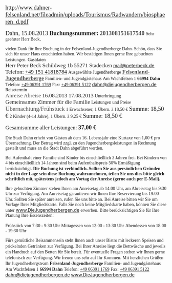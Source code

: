 <span style="font-family:ArialMT;font-size:14pt;color:#262626ff;">http://www.dahner-felsenland.net/fileadmin/uploads/Tourismus/Radwandern/biosphaeren_d.pdf</span>



<span style="font-family:ArialMT;font-size:14pt;color:#262626ff;">Dahn, 15.08.2013</span>
<span style="font-family:Arial-BoldMT;font-size:14pt;color:#262626ff;"><b>Buchungsnummer:</b></span> 
<span style="font-family:Arial-BoldMT;font-size:14pt;color:#535353ff;"><b>201308151617540</b></span>
<span style="font-family:ArialMT;color:#262626ff;">Sehr geehrter Herr Beck,</span> 

<span style="font-family:ArialMT;color:#262626ff;">vielen Dank für Ihre Buchung in der Felsenland-Jugendherberge Dahn. Schön, dass Sie sich für unser Haus entschieden haben. Wir bestätigen Ihnen gerne Ihre gebuchten Leistungen.</span>
	<span style="font-family:ArialMT;color:#e352cff;">Gastdaten</span>	
<span style="font-family:ArialMT;font-size:13pt;color:#262626ff;">Herr Peter Beck</span> 
<span style="font-family:ArialMT;font-size:13pt;color:#262626ff;">Schildweg 1b</span>
<span style="font-family:ArialMT;font-size:13pt;color:#262626ff;">55271 Stadecken</span> 
<a href="mailto:mail@peterbeck.de" rel="noopener" class="external-link" target="_blank" style="font-family:ArialMT;font-size:13pt;color:#00e9ff;"><u>mail@peterbeck.de</u></a> 
<span style="font-family:ArialMT;font-size:13pt;color:#262626ff;">Telefon:</span> <a href="tel:+49%20151%2041818784" rel="noopener" class="external-link" target="_blank" style="font-family:ArialMT;font-size:13pt;color:#dca0dff;"><u>+49 151 41818784</u></a>
	<span style="font-family:ArialMT;color:#e352cff;">Ausgewählte Jugendherberge</span>	
<a href="http://www.diejugendherbergen.de/dahn" rel="noopener" class="external-link" target="_blank" style="font-family:Arial-BoldMT;font-size:13pt;color:#535353ff;"><b>Felsenland-Jugendherberge</b></a>
<span style="font-family:ArialMT;color:#262626ff;">Familien- und Jugendgästehaus</span> 
<span style="font-family:ArialMT;color:#262626ff;">Am Wachtfelsen 1</span>
<span style="font-family:Arial-BoldMT;color:#262626ff;"><b>66994 Dahn</b></span>
<span style="font-family:ArialMT;color:#262626ff;">Telefon:</span> <a href="tel:+49%2006391%201769" rel="noopener" class="external-link" target="_blank" style="font-family:ArialMT;color:#dca0dff;"><u>+49 06391 1769</u></a> 
<span style="font-family:ArialMT;color:#262626ff;">Fax:</span> <a href="tel:+49%2006391%205122" rel="noopener" class="external-link" target="_blank" style="font-family:ArialMT;color:#dca0dff;"><u>+49 06391 5122</u></a> 
<a href="mailto:dahn@diejugendherbergen.de" rel="noopener" class="external-link" target="_blank" style="font-family:ArialMT;color:#00e9ff;"><u>dahn@diejugendherbergen.de</u></a>
	<span style="font-family:ArialMT;color:#e352cff;">Reisetermin</span>	
<span style="font-family:ArialMT;font-size:13pt;color:#535353ff;">Anreise	Abreise</span>
<span style="font-family:ArialMT;font-size:13pt;color:#262626ff;">16.08.2013	17.08.2013</span>
	<span style="font-family:ArialMT;color:#e352cff;">Unterbringung</span>	
<span style="font-family:ArialMT;font-size:13pt;color:#262626ff;">Gemeinsames Zimmer für die Familie</span>
	<span style="font-family:ArialMT;color:#e352cff;">Leistungen und Preise</span>	
<span style="font-family:ArialMT;font-size:14pt;color:#535353ff;">Übernachtung/Frühstück</span>
<span style="font-family:ArialMT;color:#262626ff;">1  Erwachsener, 1 Übern. à 18,50 €</span>
<span style="font-family:ArialMT;font-size:14pt;color:#e352cff;">Summe: 18,50 €</span>
<span style="font-family:ArialMT;color:#262626ff;">2  Kinder (4-14 Jahre), 1 Übern. à 9,25 €</span>
<span style="font-family:ArialMT;font-size:14pt;color:#e352cff;">Summe: 18,50 €</span>

<span style="font-family:ArialMT;font-size:13pt;color:#262626ff;">Gesamtsumme</span>
<span style="font-family:ArialMT;font-size:13pt;color:#262626ff;">aller Leistungen:</span>	<span style="font-family:Arial-BoldMT;font-size:14pt;color:#e352cff;"><b>37,00 €</b></span>

<span style="font-family:ArialMT;color:#262626ff;">Die Stadt Dahn erhebt von Gästen ab dem 16. Lebensjahr eine Kurtaxe von 1,00 € pro Übernachtung. Der Betrag wird zzgl. zu den Jugendherbergsleistungen in Rechnung gestellt und muss an die Stadt Dahn abgeführt werden.</span>

<span style="font-family:ArialMT;color:#262626ff;">Bei Aufenthalt einer Familie sind Kinder bis einschließlich 3 Jahren frei. Bei Kindern von 4 bis einschließlich 14 Jahren sind beim Aufenthaltspreis 50% Ermäßigung berücksichtigt.</span>
<span style="font-family:Arial-BoldMT;color:#262626ff;"><b>Die Buchung ist verbindlich. Sollten Sie aus persönlichen Gründen nicht in der Lage sein diese Buchung wahrzunehmen, teilen Sie uns dies bitte gleich schriftlich mit, spätestens jedoch am Vortag der Anreise (gerne auch per E-Mail).</b></span>

<span style="font-family:ArialMT;color:#262626ff;">Ihre gebuchten Zimmer stehen Ihnen am Anreisetag ab 14:00 Uhr, am Abreisetag bis 9:30 Uhr zur Verfügung. Am Anreisetag garantieren wir Ihnen Ihre Reservierung bis 19:00 Uhr. Sollten Sie später anreisen, rufen Sie uns bitte an.</span>
<span style="font-family:ArialMT;color:#262626ff;">Bei Anreise bitten wir Sie um Vorlage Ihrer Mitgliedskarte. Falls Sie noch keine Mitgliedskarte haben, können Sie diese unter</span> <a href="http://www.diejugendherbergen.de/mitgliedschaft" rel="noopener" class="external-link" target="_blank" style="font-family:ArialMT;color:#dca0dff;">www.DieJugendherbergen.de</a> <span style="font-family:ArialMT;color:#262626ff;">erwerben.</span>
<span style="font-family:ArialMT;color:#262626ff;">Bitte berücksichtigen Sie für Ihre Planung Ihre Essenszeiten:</span>

<span style="font-family:ArialMT;color:#262626ff;">Frühstück von 7:30 - 9:30 Uhr</span>
<span style="font-family:ArialMT;color:#262626ff;">Mittagessen von 12:00 - 13:30 Uhr</span>
<span style="font-family:ArialMT;color:#262626ff;">Abendessen von 18:00 - 19:30 Uhr</span>

<span style="font-family:ArialMT;color:#262626ff;">Fürs gemütliche Beisammensein steht Ihnen auch unser Bistro mit leckeren Speisen und prickelnden Getränken zur Verfügung.</span>
<span style="font-family:ArialMT;color:#262626ff;">Bei Ihrer Anreise liegt die Bettwäsche und jeweils ein Handtuch auf den Betten für Sie bereit.</span>
<span style="font-family:ArialMT;color:#262626ff;">Für eventuelle Fragen stehen wir Ihnen gerne telefonisch zur Verfügung. Wir freuen uns sehr auf Ihr Kommen.</span>
<span style="font-family:ArialMT;color:#262626ff;">Mit herzlichen Grüßen</span>
<span style="font-family:ArialMT;color:#262626ff;">Ihr Jugendherbergsteam</span>
<span style="font-family:Arial-BoldMT;color:#262626ff;"><b>Felsenland-Jugendherberge</b></span>
<span style="font-family:ArialMT;color:#262626ff;">Familien- und Jugendgästehaus</span>
<span style="font-family:ArialMT;color:#262626ff;">Am Wachtfelsen 1</span>
<span style="font-family:Arial-BoldMT;color:#262626ff;"><b>66994 Dahn</b></span>
<span style="font-family:ArialMT;color:#262626ff;">Telefon:</span> <a href="tel:+49%2006391%201769" rel="noopener" class="external-link" target="_blank" style="font-family:ArialMT;color:#dca0dff;"><u>+49 06391 1769</u></a>
<span style="font-family:ArialMT;color:#262626ff;">Fax:</span> <a href="tel:+49%2006391%205122" rel="noopener" class="external-link" target="_blank" style="font-family:ArialMT;color:#dca0dff;"><u>+49 06391 5122</u></a>
<a href="mailto:dahn@diejugendherbergen.de" rel="noopener" class="external-link" target="_blank" style="font-family:ArialMT;color:#00e9ff;"><u>dahn@diejugendherbergen.de</u></a>
<a href="http://www.diejugendherbergen.de/" rel="noopener" class="external-link" target="_blank" style="font-family:ArialMT;color:#535353ff;">www.DieJugendherbergen.de</a>